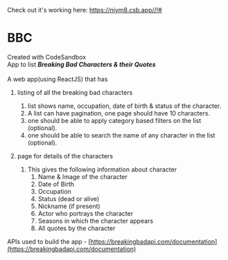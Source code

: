 Check out it's working here: https://niym8.csb.app//!#

# BBC

Created with CodeSandbox\
App to list
**_Breaking Bad Characters &amp; their Quotes_**\
\
A web app(using ReactJS) that has

1. listing of all the breaking bad characters

   1. list shows name, occupation, date of birth & status of the character.
   2. A list can have pagination, one page should have 10 characters.
   3. one should be able to apply category based filters on the list (optional).
   4. one should be able to search the name of any character in the list (optional).

2. page for details of the characters
   1. This gives the following information about character
      1. Name & Image of the character
      2. Date of Birth
      3. Occupation
      4. Status (dead or alive)
      5. Nickname (if present)
      6. Actor who portrays the character
      7. Seasons in which the character appears
      8. All quotes by the character

APIs used to build the app - [https://breakingbadapi.com/documentation](https://breakingbadapi.com/documentation)
